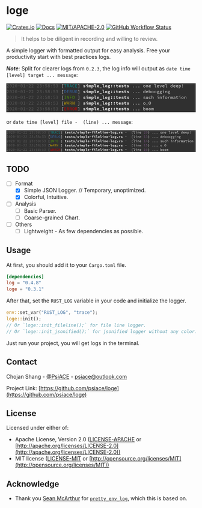 # loge

[![Crates.io](https://img.shields.io/crates/v/loge.svg)](https://crates.io/crates/loge)
[![Docs](https://docs.rs/loge/badge.svg)](https://docs.rs/loge)
[![MIT/APACHE-2.0](https://img.shields.io/crates/l/loge.svg)](https://crates.io/crates/loge)
[![GitHub Workflow Status](https://img.shields.io/github/workflow/status/PsiACE/loge/Check%20Code?label=workflow)](https://github.com/PsiACE/loge/actions)

> It helps to be diligent in recording and willing to review.

A simple logger with formatted output for easy analysis. Free your productivity start with best practices logs.

_**Note**_: Split for clearer logs from `0.2.3`, the log info will output as `date time [level] target ... message`:

![loge output](./loge-output.png)

 or `date time [level] file -  (line) ... message`:

![loge fileline output](./loge-fileline-output.png)

## TODO

- [ ] Format
  - [x] Simple JSON Logger. // Temporary, unoptimized.
  - [x] Colorful, Intuitive.
- [ ] Analysis
  - [ ] Basic Parser.
  - [ ] Coarse-grained Chart.
- [ ] Others
  - [ ] Lightweight - As few dependencies as possible.

## Usage

At first, you should add it to your `Cargo.toml` file.

```toml
[dependencies]
log = "0.4.8"
loge = "0.3.1"
```

After that, set the `RUST_LOG` variable in your code and initialize the logger.

```rust
env::set_var("RUST_LOG", "trace");
loge::init();
// Or `loge::init_fileline();` for file line logger.
// Or `loge::init_jsonified();` for jsonified logger without any color.
```

Just run your project, you will get logs in the terminal.

## Contact

Chojan Shang - [@PsiACE](https://github.com/psiace) - <psiace@outlook.com>

Project Link: [https://github.com/psiace/loge](https://github.com/psiace/loge)

## License

Licensed under either of:

- Apache License, Version 2.0 ([LICENSE-APACHE](./LICENSE-APACHE) or [http://apache.org/licenses/LICENSE-2.0](http://apache.org/licenses/LICENSE-2.0))
- MIT license ([LICENSE-MIT](./LICENSE-MIT) or [http://opensource.org/licenses/MIT](http://opensource.org/licenses/MIT))

## Acknowledge

- Thank you [Sean McArthur](https://seanmonstar.com) for [`pretty_env_log`](https://github.com/seanmonstar/pretty-env-logger), which this is based on.

